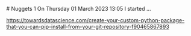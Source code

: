 # Nuggets 1
On Thursday 01 March 2023 13:05 I started ...

https://towardsdatascience.com/create-your-custom-python-package-that-you-can-pip-install-from-your-git-repository-f90465867893

